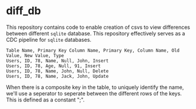 # diff_db

This repository contains code to enable creation of csvs to view differences between different `sqlite` database. This repository effectively serves as a CDC pipeline for `sqlite` databases.

``` csv
Table Name, Primary Key Column Name, Primary Key, Column Name, Old Value, New Value, Type
Users, ID, 78, Name, Null, John, Insert
Users, ID, 78, Age, Null, 91, Insert
Users, ID, 78, Name, John, Null, Delete
Users, ID, 78, Name, Jack, John, Update
```

When there is a composite key in the table, to uniquely identify the name, we'll use a seperator to seperate between the different rows of the keys. This is defined as a constant ";".

